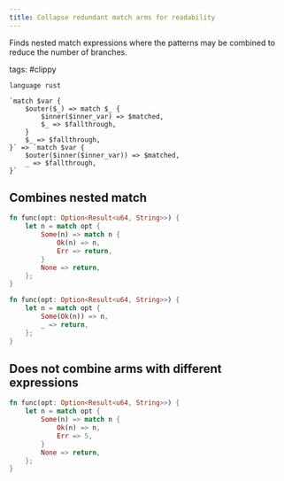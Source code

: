 ```yaml
---
title: Collapse redundant match arms for readability
---
```


Finds nested match expressions where the patterns may be combined to reduce the number of branches.

tags: #clippy

```grit
language rust

`match $var {
    $outer($_) => match $_ {
        $inner($inner_var) => $matched,
        $_ => $fallthrough,
    }
    $_ => $fallthrough,
}` => `match $var {
    $outer($inner($inner_var)) => $matched,
    _ => $fallthrough,
}`
```

## Combines nested match

```rust
fn func(opt: Option<Result<u64, String>>) {
    let n = match opt {
        Some(n) => match n {
            Ok(n) => n,
            Err => return,
        }
        None => return,
    };
}
```

```rust
fn func(opt: Option<Result<u64, String>>) {
    let n = match opt {
        Some(Ok(n)) => n,
        _ => return,
    };
}
```

## Does not combine arms with different expressions

```rust
fn func(opt: Option<Result<u64, String>>) {
    let n = match opt {
        Some(n) => match n {
            Ok(n) => n,
            Err => 5,
        }
        None => return,
    };
}
```
